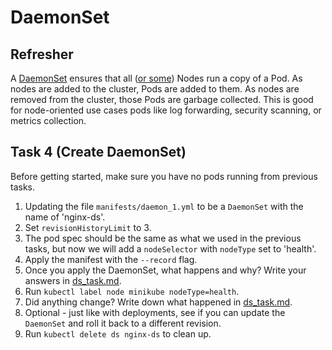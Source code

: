 # DaemonSet

## Refresher
A [DaemonSet](https://kubernetes.io/docs/concepts/workloads/controllers/daemonset/) ensures that all ([or some](https://kubernetes.io/docs/concepts/workloads/controllers/daemonset/#running-pods-on-select-nodes)) Nodes run a copy of a Pod. As nodes are added to the cluster, Pods are added to them. As nodes are removed from the cluster, those Pods are garbage collected. This is good for node-oriented use cases pods like log forwarding, security scanning, or metrics collection.

## Task 4 (Create DaemonSet)

Before getting started, make sure you have no pods running from previous tasks.

1. Updating the file `manifests/daemon_1.yml` to be a `DaemonSet` with the name of 'nginx-ds'.
2. Set `revisionHistoryLimit` to 3.
3. The pod spec should be the same as what we used in the previous tasks, but now we will add a `nodeSelector` with `nodeType` set to 'health'.
4. Apply the manifest with the `--record` flag.
5. Once you apply the DaemonSet, what happens and why? Write your answers in [ds_task.md](ds_task.md).
6. Run `kubectl label node minikube nodeType=health`.
7. Did anything change? Write down what happened in [ds_task.md](ds_task.md). 
8. Optional - just like with deployments, see if you can update the `DaemonSet` and roll it back to a different revision.
9. Run `kubectl delete ds nginx-ds` to clean up.